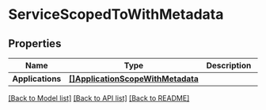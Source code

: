 # ServiceScopedToWithMetadata

## Properties

Name | Type | Description | Notes
------------ | ------------- | ------------- | -------------
**Applications** | [**[]ApplicationScopeWithMetadata**](ApplicationScopeWithMetadata.md) |  | 

[[Back to Model list]](../README.md#documentation-for-models) [[Back to API list]](../README.md#documentation-for-api-endpoints) [[Back to README]](../README.md)


